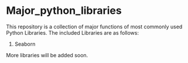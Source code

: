 # Major_python_libraries

This repository is a collection of major functions of most commonly used Python Libraries.
The included Libraries are as follows:
1. Seaborn


More libraries will be added soon.
